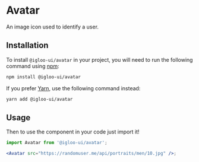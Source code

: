 # Avatar

An image icon used to identify a user.

<Example is="custom" />

<ReferenceLinks is="custom" />

## Installation

To install `@igloo-ui/avatar` in your project, you will need to run the following command using [npm](https://www.npmjs.com/):

```bash
npm install @igloo-ui/avatar
```

If you prefer [Yarn](https://classic.yarnpkg.com/en/), use the following command instead:

```bash
yarn add @igloo-ui/avatar
```

## Usage

Then to use the component in your code just import it!

```jsx
import Avatar from '@igloo-ui/avatar';

<Avatar src="https://randomuser.me/api/portraits/men/10.jpg" />;
```
